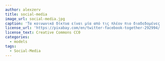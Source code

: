 ```yaml
---
author: alexzerv
title: social-media
image_url: social-media.jpg
caption: 'Τα κοινωνικά δίκτυα είναι μία από τις πλέον πιο διαδεδομένες χρήσεις των υπολογιστών, ιδιαίτερα χάρη στο διάχυτο υπολογισμό, που επιτρέπει στους χρήστες να συνδεόνται σε αυτά ανεξάρτητα από το πότε και που βρίσκονται.'
license_url: 'https://pixabay.com/en/twitter-facebook-together-292994/'
license_text: Creative Commons CC0
categories:
  - models
tags:
  - Social-Media
---
```

